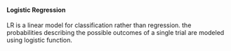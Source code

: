 #### Logistic Regression
LR is a linear model for classification rather than regression. the probabilities describing the possible outcomes of a single trial are modeled using logistic function. 
